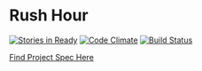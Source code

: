 # Rush Hour


[![Stories in Ready](https://badge.waffle.io/adriennedomingus/rush_hour.png?label=ready&title=Ready)](http://waffle.io/adriennedomingus/rush_hour) [![Code Climate](https://codeclimate.com/github/adriennedomingus/rush_hour/badges/gpa.svg)](https://codeclimate.com/github/adriennedomingus/rush_hour) [![Build Status](https://travis-ci.org/adriennedomingus/rush_hour.svg?branch=master)](https://travis-ci.org/adriennedomingus/rush_hour)

[Find Project Spec Here](https://github.com/turingschool/curriculum/blob/master/source/projects/rush_hour.md)
